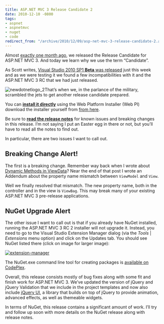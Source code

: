 ```yaml
---
title: ASP.NET MVC 3 Release Candidate 2
date: 2010-12-10 -0800
tags:
- aspnet
- aspnetmvc
- nuget
- code
redirect_from: "/archive/2010/12/09/asp-net-mvc-3-release-candidate-2.aspx/"
---
```


Almost [exactly one month
ago](https://haacked.com/archive/2010/11/09/asp-net-mvc-3-release-candidate.aspx "ASP.NET MVC 3 RC"),
we released the Release Candidate for ASP.NET MVC 3. And today we learn
why we use the term “Candidate”.

As Scott writes, [Visual Studio 2010 SP1 **Beta** was
released](http://www.hanselman.com/blog/VisualStudioExplosionVS2010SP1BETAReleasedAndContext.aspx "Visual Studio Explosion")
just this week and as we were testing it we found a few
incompatibilities with it and the ASP.NET MVC 3 RC that we had just
released.

![newdotnetlogo\_2](https://haacked.com/images/haacked_com/WindowsLiveWriter/e8a61f0bb792_82AE/newdotnetlogo_2_c9dd42e8-7ef8-4ec3-ba52-ec5615b32fe6.png "newdotnetlogo_2")That’s
when we, in the parlance of the military, scrambled the jets to get
another release candidate prepared.

You can [**install it
directly**](http://www.microsoft.com/web/gallery/install.aspx?appid=MVC3 "Install ASP.NET MVC 3 RC 2 via Web PI")
using the Web Platform Installer (Web PI) download the installer
yourself from [from
here](http://go.microsoft.com/fwlink/?LinkID=191799 "Download Page for ASP.NET MVC 3 RC 2").

Be sure to **[read the release
notes](http://www.asp.net/learn/whitepapers/mvc3-release-notes "ASP.NET MVC 3 RC 2 Release Notes")**
for known issues and breaking changes in this release. I’m not saying I
put an Easter egg in there or not, but you’ll have to read all the notes
to find out.

In particular, there are two issues I want to call out.

Breaking Change Alert!
----------------------

The first is a breaking change. Remember way back when I wrote about
[Dynamic Methods in
ViewData](https://haacked.com/archive/2010/08/02/dynamic-methods-in-view-data.aspx "Dynamic Methods in ViewData")?
Near the end of that post I wrote an Addendum about the property name
mismatch between `ViewModel` and `View`.

Well we finally resolved that mismatch. The new property name, both in
the controller and in the view is `ViewBag`. This may break many of your
existing ASP.NET MVC 3 pre-release applications.

NuGet Upgrade Alert
-------------------

The other issue I want to call out is that if you already have NuGet
installed, running the ASP.NET MVC 3 RC 2 installer will not upgrade it.
Instead, you need to go to the Visual Studio Extension Manager dialog
(via the *Tools* | *Extensions* menu option) and click on the Updates
tab. You should see NuGet listed there (click on image for larger
image):

[![extension-manager](https://haacked.com/images/haacked_com/WindowsLiveWriter/e8a61f0bb792_82AE/extension-manager_thumb.png "extension-manager")](https://haacked.com/images/haacked_com/WindowsLiveWriter/e8a61f0bb792_82AE/extension-manager_2.png)

The NuGet.exe command line tool for creating packages is [available on
CodePlex](http://nuget.codeplex.com/releases/view/52018 "NuGet 1.0 Release Candidate Download").

Overall, this release consists mostly of bug fixes along with some fit
and finish work for ASP.NET MVC 3. We’ve updated the version of jQuery
and jQuery Validation that we include in the project templates and now
also include [jQuery UI](http://jqueryui.com/ "jQuery UI homepage"), a
library that builds on top of jQuery to provide animation, advanced
effects, as well as themeable widgets.

In terms of NuGet, this release contains a significant amount of work.
I’ll try and follow up soon with more details on the NuGet release along
with release notes.


